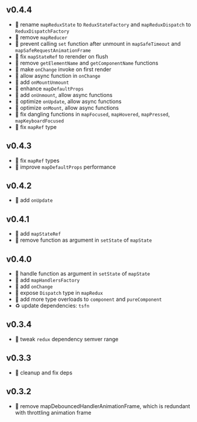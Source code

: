 ## v0.4.4

* 🐞 rename `mapReduxState` to `ReduxStateFactory` and `mapReduxDispatch` to `ReduxDispatchFactory`
* 🐞 remove `mapReducer`
* 🐞 prevent calling `set` function after unmount in `mapSafeTimeout` and `mapSafeRequestAnimationFrame`
* 🐞 fix `mapStateRef` to rerender on flush
* 🐞 remove `getElementName` and `getComponentName` functions
* 🐞 make `onChange` invoke on first render
* 🐞 allow async function in `onChange`
* 🐞 add `onMountUnmount`
* 🐞 enhance `mapDefaultProps`
* 🐞 add `onUnmount`, allow async functions
* 🐞 optimize `onUpdate`, allow async functions
* 🐞 optimize `onMount`, allow async functions
* 🐞 fix dangling functions in `mapFocused`, `mapHovered`, `mapPressed`, `mapKeyboardFocused`
* 🐞 fix `mapRef` type

## v0.4.3

* 🐞 fix `mapRef` types
* 🐞 improve `mapDefaultProps` performance

## v0.4.2

* 🐞 add `onUpdate`

## v0.4.1

* 🐞 add `mapStateRef`
* 🐞 remove function as argument in `setState` of `mapState`

## v0.4.0

* 🌱 handle function as argument in `setState` of `mapState`
* 🌱 add `mapHandlersFactory`
* 🌱 add `onChange`
* 🐞 expose `Dispatch` type in `mapRedux`
* 🐞 add more type overloads to `component` and `pureComponent`
* ♻️ update dependencies: `tsfn`

## v0.3.4

* 🐞 tweak `redux` dependency semver range

## v0.3.3

* 🐞 cleanup and fix deps

## v0.3.2

* 🐞 remove mapDebouncedHandlerAnimationFrame, which is redundant with throttling animation frame
